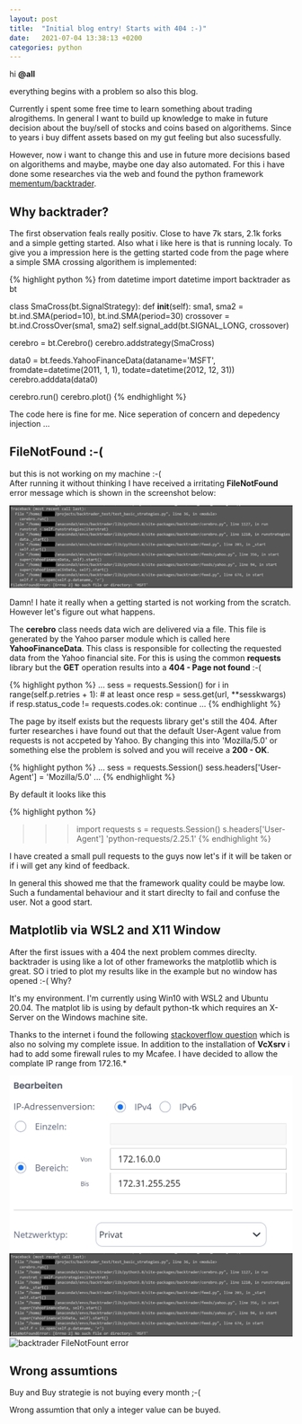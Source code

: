 ```yaml
---
layout: post
title:  "Initial blog entry! Starts with 404 :-)"
date:   2021-07-04 13:38:13 +0200
categories: python
---
```

hi **@all**

everything begins with a problem so also this blog.

Currently i spent some free time to learn something about trading alrogithems. In general I want to build up knowledge to make in future decision about the buy/sell of stocks and coins based on algorithems. Since to years i buy diffent assets based on my gut feeling but also sucessfully. 

However, now i want to change this and use in future more decisions based on algorithems and maybe, maybe one day also automated. For this i have done some researches via the web and found the python framework [mementum/backtrader][backtrader-gh].

Why backtrader?
---------------

The first observation feals really positiv. Close to have 7k stars, 2.1k forks and a simple getting started. Also what i like here is that is running localy. 
To give you a impression here is the getting started code from the page where a simple SMA crossing algorithem is implemented:

{% highlight python %}
from datetime import datetime
import backtrader as bt

class SmaCross(bt.SignalStrategy):
    def __init__(self):
        sma1, sma2 = bt.ind.SMA(period=10), bt.ind.SMA(period=30)
        crossover = bt.ind.CrossOver(sma1, sma2)
        self.signal_add(bt.SIGNAL_LONG, crossover)

cerebro = bt.Cerebro()
cerebro.addstrategy(SmaCross)

data0 = bt.feeds.YahooFinanceData(dataname='MSFT', fromdate=datetime(2011, 1, 1),
                                  todate=datetime(2012, 12, 31))
cerebro.adddata(data0)

cerebro.run()
cerebro.plot()
{% endhighlight %}

The code here is fine for me. Nice seperation of concern and depedency injection ...

FileNotFound :-(
----------------

but this is not working on my machine :-(  
After running it without thinking I have received a irritating **FileNotFound** error message which is shown in the screenshot below:

![backtrader FileNotFount error](/assets/images/backtrader_file_not_found_error.jpg)

Damn! I hate it really when a getting started is not working from the scratch. However let's figure out what happens. 

The **cerebro** class needs data wich are delivered via a file. This file is generated by the Yahoo parser module which is called here **YahooFinanceData**. This class is responsible for collecting the requested data from the Yahoo financial site. For this is using the common **requests** library but the **GET** operation results into a **404 - Page not found** :-(

{% highlight python %}
    ...
    sess = requests.Session()
    for i in range(self.p.retries + 1):  # at least once
        resp = sess.get(url, **sesskwargs)
        if resp.status_code != requests.codes.ok:
            continue
    ...
{% endhighlight %}

The page by itself exists but the requests library get's still the 404. After furter researches i have found out that the default User-Agent value from requests is not accpeted by Yahoo. By changing this into 'Mozilla/5.0' or something else the problem is solved and you will receive a **200 - OK**.

{% highlight python %}
    ...
    sess = requests.Session()
    sess.headers['User-Agent'] = 'Mozilla/5.0'
    ...
{% endhighlight %}

By default it looks like this

{% highlight python %}
>>> import requests
>>> s = requests.Session()
>>> s.headers['User-Agent']
'python-requests/2.25.1'
{% endhighlight %}

I have created a small pull requests to the guys now let's if it will be taken or if i will get any kind of feedback.

In general this showed me that the framework quality could be maybe low. Such a fundamental behaviour and it start direclty to fail and confuse the user. Not a good start.

Matplotlib via WSL2 and X11 Window
----------------------------------

After the first issues with a 404 the next problem commes direclty. backtrader is using like a lot of other frameworks the matplotlib which is great. SO i tried to plot my results like in the example but no window has opened :-( Why?

It's my environment. 
I'm currently using Win10 with WSL2 and Ubuntu 20.04. 
The matplot lib is using by default python-tk which requires an X-Server on the Windows machine site. 

Thanks to the internet i found the following [stackoverflow question][stackoverflow-43397162] which is also no solving my complete issue. In addition to the installation of  **VcXsrv** i had to add some firewall rules to my Mcafee. I have decided to allow the complate IP range from 172.16.*


![x11 wsl2 firewall](/assets/images/mcafe_wsl2_localhost_rules.jpg)
![backtrader FileNotFount error](/assets/images/backtrader_file_not_found_error.jpg)
![backtrader FileNotFount error](/assets/backtrader_file_not_found_error.jpg)



Wrong assumtions
----------------

Buy and Buy strategie is not buying every month ;-(

Wrong assumtion that only a integer value can be buyed.


[backtrader-gh]: https://github.com/mementum/backtrader
[stackoverflow-43397162]: https://stackoverflow.com/questions/43397162/show-matplotlib-plots-and-other-gui-in-ubuntu-wsl1-wsl2
